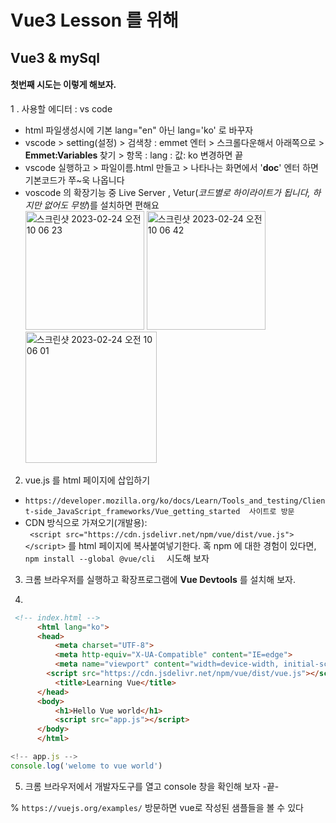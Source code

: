 # Vue3 Lesson 를 위해 
## Vue3 & mySql  

#### 첫번째 시도는 이렇게 해보자.
1 . 사용할 에디터 :  vs code
  - html 파일생성시에 기본  lang="en" 아닌 lang='ko' 로 바꾸자
  - vscode > setting(설정) > 검색창 : emmet 엔터 > 스크롤다운해서 아래쪽으로 >   
    <b> Emmet:Variables </b> 찾기 > 항목 : lang : 값: ko 변경하면 끝
  - vscode 실행하고 >  파일이름.html 만들고 > 나타나는 화면에서 '<b>doc</b>' 엔터 하면 기본코드가 쭈~욱 나옵니다   
  - voscode 의 확장기능 중 Live Server , Vetur(_코드별로 하이라이트가 됩니다, 하지만 없어도 무방_)를 설치하면 편해요   
<img width="190" alt="스크린샷 2023-02-24 오전 10 06 23" src="https://user-images.githubusercontent.com/48478079/221066923-e4dea5f0-f6b1-4a08-bb5b-d5ed3bc95f85.png"> <img width="190" alt="스크린샷 2023-02-24 오전 10 06 42" src="https://user-images.githubusercontent.com/48478079/221066936-82e1d9d9-0047-4a21-87c6-a960cb269f91.png"> <img width="210" alt="스크린샷 2023-02-24 오전 10 06 01" src="https://user-images.githubusercontent.com/48478079/221066951-3ac96bc4-ef98-442b-be27-250d74e9a495.png">

2.  vue.js 를 html 페이지에 삽입하기
  - ``` https://developer.mozilla.org/ko/docs/Learn/Tools_and_testing/Client-side_JavaScript_frameworks/Vue_getting_started  사이트로 방문 ```
  - CDN 방식으로 가져오기(개발용):    
     ``` <script src="https://cdn.jsdelivr.net/npm/vue/dist/vue.js"></script>``` 를 html 페이지에 복사붙여넣기한다. 혹 npm 에 대한 경험이 있다면, 
     ``` npm install --global @vue/cli   ``` 시도해 보자  
3. 크롬 브라우저를 실행하고 확장프로그램에 <b> Vue Devtools</b> 를 설치해 보자.  
    
4. 
```html
 <!-- index.html -->
      <html lang="ko">
      <head>
          <meta charset="UTF-8">
          <meta http-equiv="X-UA-Compatible" content="IE=edge">
          <meta name="viewport" content="width=device-width, initial-scale=1.0">
        <script src="https://cdn.jsdelivr.net/npm/vue/dist/vue.js"></script>
          <title>Learning Vue</title>
      </head>
      <body>
          <h1>Hello Vue world</h1>
          <script src="app.js"></script>
      </body>
      </html>
```
```javascript
<!-- app.js -->
console.log('welome to vue world')
```
5. 크롬 브라우저에서 개발자도구를 열고 console 창을 확인해 보자  -끝-

% ``` https://vuejs.org/examples/ ```  방문하면 vue로 작성된 샘플들을 볼 수 있다
